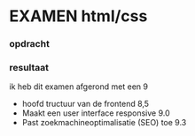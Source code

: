 # EXAMEN html/css
### opdracht

### resultaat
ik heb dit examen afgerond met een 9
 - hoofd tructuur van de frontend 8,5
  - Maakt een user interface responsive 9.0
  - Past zoekmachineoptimalisatie (SEO) toe 9.3
